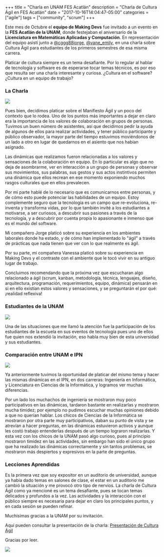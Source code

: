 +++
title = "Charla en UNAM FES Acatlán"
description = "Charla de Cultura Ágil en FES Acatlán"
date = "2017-10-16T14:04:47-05:00"
categories = ["agile"]
tags = ["community", "scrum"]
+++

Este mes de Octubre el **equipo de Making Devs** fue invitado a un evento en la **FES Acatlán de la UNAM**, donde festejaban el aniversario de la **Licenciatura en Matemáticas Aplicadas y Computación**. En representación del equipo asistí junto a [@cggg88jorge](https://twitter.com/cggg88jorge), [@vane_emily](https://twitter.com/Vane_Emily), en una charla sobre Cultura Ágil para estudiantes de los primeros semestres de esa misma carrera.

Platicar de cultura siempre es un tema desafiante. Por lo regular al hablar de tecnología y software es de esperarse tocar temas técnicos, es por eso que resulta ser una charla interesante y curiosa. ¿Cultura en el software? ¿Cultura en un equipo de trabajo?

### La Charla

![][1]

Pues bien, decidimos platicar sobre el Manifiesto Ágil y un poco del contexto que lo rodea. Uno de los puntos más importantes a dejar en claro era la importancia de los valores de colaboración en grupos de personas. Tuvimos un buen número de asistentes, así que decidimos pedir la ayuda de algunos de ellos para realizar actividades, y tener público participante y público observador, la mayor parte del tiempo estuvimos moviéndonos de un lado a otro en lugar de quedarnos en el asiento que nos habían asignado.

Las dinámicas que realizamos fueron relacionadas a los valores y sensaciones de la colaboración en equipo. En lo particular es algo que no deja de asombrarme, ver en interacción a un grupo de personas y observar sus movimientos, sus palabras, sus gestos y sus actos instintivos permiten una dinámica que ellos recrean en ese momento exponiendo muchos rasgos culturales que en ellos prevalecen.

Por mi parte hablé de lo necesario que es comunicarnos entre personas, y de cómo esto puede potenciar las habilidades de un equipo. Estoy complemente seguro que la tecnología es un campo que re-evoluciona, re-inventa y transforma vidas, por lo que también invité a los estudiantes a motivarse, a ser curiosos, a descubrir sus pasiones a través de la tecnología, y a descubrir por cuenta propia lo apasionante e inmenso que es el mundo del software.

Mi compañero Jorge platicó sobre su experiencia en los ambientes laborales donde ha estado, y de cómo han implementado lo "ágil" a través de prácticas que nada tienen que ver con lo que realmente es ágil.

Por su parte, mi compañera Vanessa platicó sobre su experiencia en Making Devs y el contraste con el ambiente que le tocó vivir en su antiguo lugar de trabajo.

Concluimos recomendando que la próxima vez que escucharan algo relacionado a ágil (scrum, kanban, metodología, técnica, lenguajes, diseño, arquitectura, programación, requerimientos, equipo, dinámica) pensarán en si en ello existían estos valores y sensaciones, y se preguntarán el por qué: ¡realidad reflexiva!

### Estudiantes de la UNAM

![][2]

Una de las situaciones que me llamó la atención fue la participación de los estudiantes de la escuela en sus eventos de tecnología pues uno de ellos fue quien nos extendió la invitación, eso habla muy bien de esta universidad y sus estudiantes.

### Comparación entre UNAM e IPN

![][3]

Ya anteriormente tuvimos la oportunidad de platicar del mismo tema y hacer las mismas dinámicas en el IPN, en dos carreras: Ingeniería en Informática, y Licenciatura en Ciencias de la Informática, y logramos ver muchas diferencias.

Por un lado los muchachos de ingeniería se mostraron muy poco participativos en las dinámicas, tardaron bastante en realizarlas y mostraron mucha timidez; por ejemplo no pudimos escuchar muchas opiniones debido a que no querían hablar. Los chicos de Ciencias de la Informática se mostraron por otra parte muy participativos, daban su punto de vista y se atrevían a hacer preguntas, en las dinámicas estuvieron activos y aunque les costó trabajo entenderlas después de un tiempo lograron realizarlas. Y esta vez con los chicos de la UNAM pasó algo curioso, pues al principio mostraron timidez en las actividades, sin embargo han sido el único grupo que ha realizado las dinámicas correctamente y sin tantos problemas, se mostraron más despiertos y expresivos en la parte de preguntas.

### Lecciones Aprendidas

Es la primera vez que soy expositor en un auditorio de universidad, aunque ya había dado temas en salones de clase, el estar en un auditorio me cambió la situación y me provocó otro tipo de nervios. La charla de Cultura Ágil como ya mencioné es un tema desafiante, pues se tocan temas delicados y profundos a la vez. Las actividades y la interacción con el público siempre es necesaria para dejar en claro los principales puntos, y en cada sesión se pueden refinar.

Muchísimas gracias a la UNAM por su invitación.

Aquí pueden consultar la presentación de la charla: [Presentación de Cultura Ágil](http://carlogilmar.me/culture-slides/)

Gracias por leer.

![][4]


[1]: https://github.com/carlogilmar/site/blob/master/static/blog/unam/fes2.png
[2]: https://github.com/carlogilmar/site/blob/master/static/blog/unam/fes3.png
[3]: https://github.com/carlogilmar/site/blob/master/static/blog/unam/fes4.png
[4]: https://github.com/carlogilmar/site/blob/master/static/blog/unam/fes1.png

